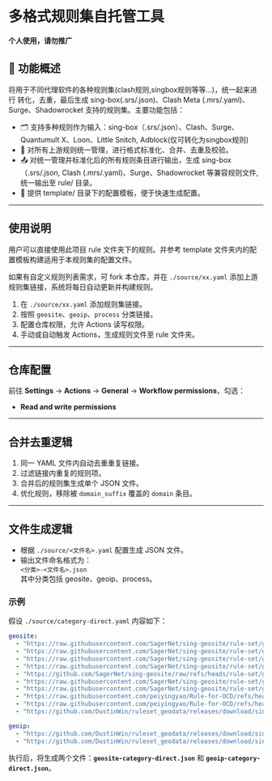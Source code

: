 # 多格式规则集自托管工具  
**个人使用，请勿推广**

## 🧩 功能概述  

将用于不同代理软件的各种规则集(clash规则,singbox规则等等...)，统一起来进行 转化，去重，最后生成 sing-box(.srs/.json)、Clash Meta (.mrs/.yaml)、Surge、Shadowrocket 支持的规则集。主要功能包括：

- 🗂️ 支持多种规则作为输入：sing-box（.srs/.json）、Clash、Surge、Quantumult X、Loon、Little Snitch, Adblock(仅可转化为singbox规则)  
- 🔄 对所有上游规则统一管理，进行格式标准化、合并、去重及校验。  
- 📤 对统一管理并标准化后的所有规则条目进行输出，生成 sing-box（.srs/.json, Clash (.mrs/.yaml)、Surge、Shadowrocket 等兼容规则文件, 统一输出至 rule/ 目录。  
- 📄 提供 template/ 目录下的配置模板，便于快速生成配置。

---

## 使用说明  
用户可以直接使用此项目 rule 文件夹下的规则。并参考 template 文件夹内的配置模板构建适用于本规则集的配置文件。

如果有自定义规则列表需求，可 fork 本仓库，并在 `./source/xx.yaml` 添加上游规则集链接，系统将每日自动更新并构建规则。

1. 在 `./source/xx.yaml` 添加规则集链接。  
2. 按照 `geosite`、`geoip`、`process` 分类链接。  
3. 配置仓库权限，允许 Actions 读写权限。  
4. 手动或自动触发 Actions，生成规则文件至 rule 文件夹。

---

## 仓库配置  
前往 **Settings** -> **Actions** -> **General** -> **Workflow permissions**，勾选：  
- **Read and write permissions**  

---

## 合并去重逻辑  
1. 同一 YAML 文件内自动去重重复链接。  
2. 过滤链接内重复的规则项。  
3. 合并后的规则集生成单个 JSON 文件。  
4. 优化规则，移除被 `domain_suffix` 覆盖的 `domain` 条目。

---

## 文件生成逻辑  
- 根据 `./source/<文件名>.yaml` 配置生成 JSON 文件。  
- 输出文件命名格式为：  
  `<分类>-<文件名>.json`  
  其中分类包括 geosite、geoip、process。

### **示例**  
假设 `./source/category-direct.yaml` 内容如下：

```yaml
geosite:
  - "https://raw.githubusercontent.com/SagerNet/sing-geosite/rule-set/geosite-category-media-cn.srs"
  - "https://raw.githubusercontent.com/SagerNet/sing-geosite/rule-set/geosite-tencent@cn.srs"
  - "https://raw.githubusercontent.com/SagerNet/sing-geosite/rule-set/geosite-google@cn.srs"
  - "https://raw.githubusercontent.com/SagerNet/sing-geosite/rule-set/geosite-apple@cn.srs"
  - "https://github.com/SagerNet/sing-geosite/raw/refs/heads/rule-set/geosite-microsoft@cn.srs"
  - "https://raw.githubusercontent.com/SagerNet/sing-geosite/rule-set/geosite-cn.srs"
  - "https://raw.githubusercontent.com/SagerNet/sing-geosite/rule-set/geosite-private.srs"
  - "https://raw.githubusercontent.com/peiyingyao/Rule-for-OCD/refs/heads/master/rule/Clash/SteamCN/SteamCN_OCD_Domain.yaml"
  - "https://raw.githubusercontent.com/peiyingyao/Rule-for-OCD/refs/heads/master/rule/Clash/Game/GameDownloadCN/GameDownloadCN_OCD_Domain.yaml"
  - "https://github.com/DustinWin/ruleset_geodata/releases/download/sing-box-ruleset-compatible/games-cn.srs"

geoip:
  - "https://github.com/DustinWin/ruleset_geodata/releases/download/sing-box-ruleset-compatible/cnip.srs"
  - "https://github.com/DustinWin/ruleset_geodata/releases/download/sing-box-ruleset-compatible/privateip.srs"
```

执行后，将生成两个文件：**`geosite-category-direct.json`** 和 **`geoip-category-direct.json`**。
